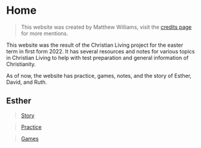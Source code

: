 # Home

> This website was created by Matthew Williams, visit the [credits page](credits.md) for more mentions.

This website was the result of the Christian Living project for the easter term in first form 2022. It has several resources and notes for various topics in Christian Living to help with test preparation and general information of Christianity.

As of now, the website has practice, games, notes, and the story of Esther, David, and Ruth.

## Esther
> [Story](stories/esther.md)  

> [Practice](resources/games/esther.md)  

> [Games](resources/games/esther.md)